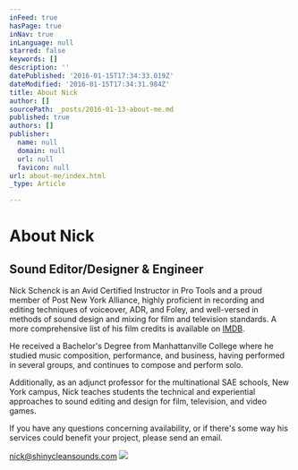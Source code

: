 ```yaml
---
inFeed: true
hasPage: true
inNav: true
inLanguage: null
starred: false
keywords: []
description: ''
datePublished: '2016-01-15T17:34:33.019Z'
dateModified: '2016-01-15T17:34:31.984Z'
title: About Nick
author: []
sourcePath: _posts/2016-01-13-about-me.md
published: true
authors: []
publisher:
  name: null
  domain: null
  url: null
  favicon: null
url: about-me/index.html
_type: Article

---
```

# About Nick

## Sound Editor/Designer & Engineer

Nick Schenck is an Avid
Certified Instructor in Pro Tools and a proud member of Post New York Alliance,
highly proficient in recording and editing techniques of voiceover, ADR, and
Foley, and well-versed in methods of sound design and mixing for film and
television standards. A more comprehensive list of his film credits is available on [IMDB][0].

He received
a Bachelor's Degree from Manhattanville College where he studied music
composition, performance, and business, having performed in several groups, and
continues to compose and perform solo.

Additionally,
as an adjunct professor for the multinational SAE schools, New York campus, Nick teaches students the technical and experiential approaches to sound editing
and design for film, television, and video games.

If you have
any questions concerning availability, or if there's some way his services
could benefit your project, please send an email.

[nick@shinycleansounds.com][1]
![](https://s3-us-west-2.amazonaws.com/the-grid-img/p/cbd96b2f14b97bf66da9198908c6a5644488f0e0.png)

[0]: http://www.imdb.com/name/nm1993521/
[1]: mailto:nick@shinycleansounds.com